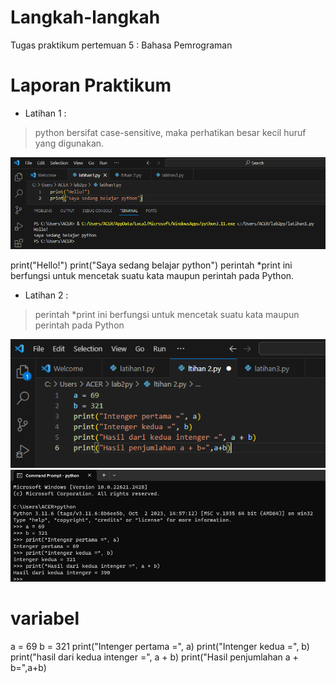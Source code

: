 # Langkah-langkah #
Tugas praktikum pertemuan 5 : Bahasa Pemrograman
# Laporan Praktikum #
* Latihan 1 :
> python bersifat case-sensitive, maka perhatikan besar kecil huruf yang digunakan.

![alt text](https://github.com/oktavia18/lab2py/blob/main/ss/Screenshot%201.png?raw=true)

print("Hello!")
print("Saya sedang belajar python")
perintah *print ini berfungsi untuk mencetak suatu kata maupun perintah pada Python.

* Latihan 2 :
  
> perintah *print ini berfungsi untuk mencetak suatu kata maupun perintah pada Python

![alt text](https://github.com/oktavia18/lab2py/blob/main/ss/Screenshot%202.png?raw=true)
![alt text](https://github.com/oktavia18/lab2py/blob/main/ss/ss%202.png?raw=true)

   # variabel
   a = 69
   b = 321
   print("Intenger pertama =", a)
   print("Intenger kedua =", b)
   print("hasil dari kedua intenger =", a + b)
   print("Hasil penjumlahan a + b=",a+b)

